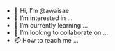 - 👋 Hi, I’m @awaisae
- 👀 I’m interested in ...
- 🌱 I’m currently learning ...
- 💞️ I’m looking to collaborate on ...
- 📫 How to reach me ...

<!---
awaisae/awaisae is a ✨ special ✨ repository because its `README.md` (this file) appears on your GitHub profile.
You can click the Preview link to take a look at your changes.
--->
